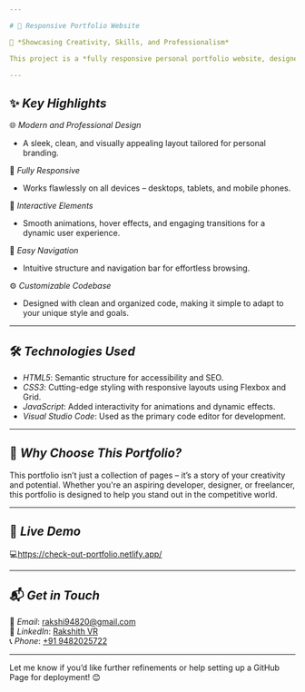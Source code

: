 ```yaml
---

# 🌟 Responsive Portfolio Website  

🚀 *Showcasing Creativity, Skills, and Professionalism*  

This project is a *fully responsive personal portfolio website, designed to leave a lasting impression! Built using **HTML, **CSS, and **JavaScript*, it’s the perfect platform to showcase your skills, projects, and achievements in style.  

---
```


## ✨ *Key Highlights*  

🌐 *Modern and Professional Design*  
- A sleek, clean, and visually appealing layout tailored for personal branding.  

📱 *Fully Responsive*  
- Works flawlessly on all devices – desktops, tablets, and mobile phones.  

🎨 *Interactive Elements*  
- Smooth animations, hover effects, and engaging transitions for a dynamic user experience.  

🧭 *Easy Navigation*  
- Intuitive structure and navigation bar for effortless browsing.  

⚙ *Customizable Codebase*  
- Designed with clean and organized code, making it simple to adapt to your unique style and goals.  

---

## 🛠 *Technologies Used*  

- *HTML5*: Semantic structure for accessibility and SEO.  
- *CSS3*: Cutting-edge styling with responsive layouts using Flexbox and Grid.  
- *JavaScript*: Added interactivity for animations and dynamic effects.  
- *Visual Studio Code*: Used as the primary code editor for development.  

---

## 🌟 *Why Choose This Portfolio?*  

This portfolio isn’t just a collection of pages – it’s a story of your creativity and potential. Whether you're an aspiring developer, designer, or freelancer, this portfolio is designed to help you stand out in the competitive world.  

---

## 🔗 *Live Demo*  

💻https://check-out-portfolio.netlify.app/

---

## 📬 *Get in Touch*  

📧 *Email*: [rakshi94820@gmail.com](mailto:rakshi94820@gmail.com)  
💼 *LinkedIn*: [Rakshith VR](https://www.linkedin.com/in/rakshith-vr)  
📞 *Phone*: [+91 9482025722](tel:+919482025722)  

---

Let me know if you’d like further refinements or help setting up a GitHub Page for deployment! 😊
